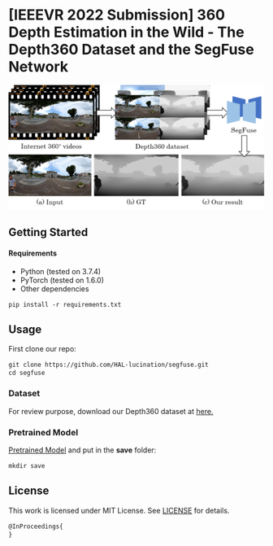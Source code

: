 # [IEEEVR 2022 Submission] 360 Depth Estimation in the Wild - The Depth360 Dataset and the SegFuse Network

<p align='left'>
<img src='teaser.png' width="800"/>
</p>

## Getting Started
#### Requirements
- Python (tested on 3.7.4)
- PyTorch (tested on 1.6.0)
- Other dependencies
```
pip install -r requirements.txt
```

## Usage
First clone our repo:
```
git clone https://github.com/HAL-lucination/segfuse.git
cd segfuse
```

### Dataset
For review purpose, download our Depth360 dataset at [here.](https://drive.google.com/file/d/1460RBiV_YwuYSxqOeBh7qfuYu2HCvw8D/view?usp=sharing)

### Pretrained Model
[Pretrained Model](https://drive.google.com/file/d/1lFHCyS0zoaP3HzRKYU6DEVYfwdJ7mRi9/view?usp=sharing) and put in the **save** folder:
```
mkdir save
```

## License
This work is licensed under MIT License. See [LICENSE](LICENSE) for details. 


```
@InProceedings{
}
```

